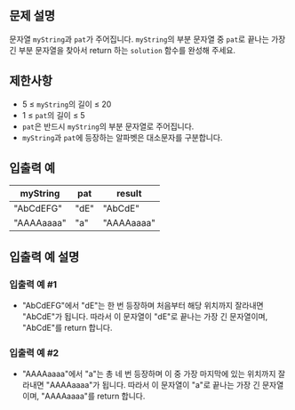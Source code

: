 ## 문제 설명
문자열 `myString`과 `pat`가 주어집니다. `myString`의 부분 문자열 중 `pat`로 끝나는 가장 긴 부분 문자열을 찾아서 return 하는 `solution` 함수를 완성해 주세요.

## 제한사항
- 5 ≤ `myString`의 길이 ≤ 20
- 1 ≤ `pat`의 길이 ≤ 5
- `pat`은 반드시 `myString`의 부분 문자열로 주어집니다.
- `myString`과 `pat`에 등장하는 알파벳은 대소문자를 구분합니다.

## 입출력 예
| myString  | pat | result    |
|-----------|-----|-----------|
| "AbCdEFG" | "dE"| "AbCdE"   |
| "AAAAaaaa"| "a" | "AAAAaaaa"|

## 입출력 예 설명
### 입출력 예 #1
- "AbCdEFG"에서 "dE"는 한 번 등장하며 처음부터 해당 위치까지 잘라내면 "AbCdE"가 됩니다. 따라서 이 문자열이 "dE"로 끝나는 가장 긴 문자열이며, "AbCdE"를 return 합니다.

### 입출력 예 #2
- "AAAAaaaa"에서 "a"는 총 네 번 등장하며 이 중 가장 마지막에 있는 위치까지 잘라내면 "AAAAaaaa"가 됩니다. 따라서 이 문자열이 "a"로 끝나는 가장 긴 문자열이며, "AAAAaaaa"를 return 합니다.
